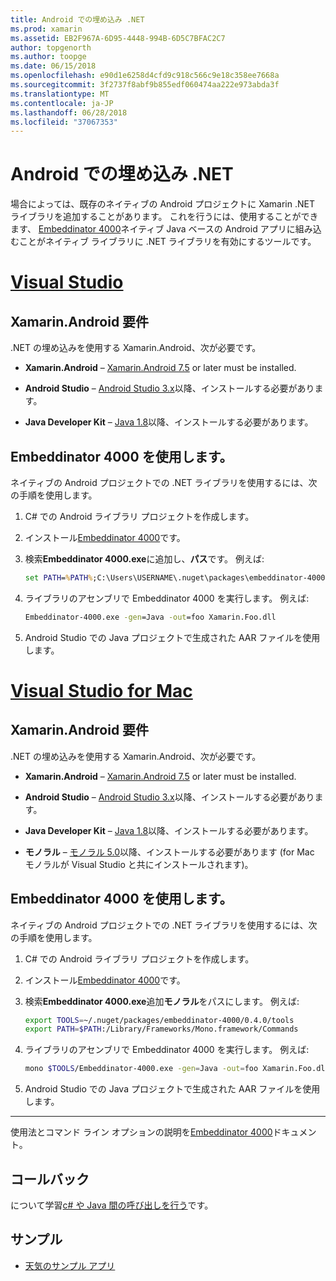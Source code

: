 ```yaml
---
title: Android での埋め込み .NET
ms.prod: xamarin
ms.assetid: EB2F967A-6D95-4448-994B-6D5C7BFAC2C7
author: topgenorth
ms.author: toopge
ms.date: 06/15/2018
ms.openlocfilehash: e90d1e6258d4cfd9c918c566c9e18c358ee7668a
ms.sourcegitcommit: 3f2737f8abf9b855edf060474aa222e973abda3f
ms.translationtype: MT
ms.contentlocale: ja-JP
ms.lasthandoff: 06/28/2018
ms.locfileid: "37067353"
---
```

# <a name="net-embedding-on-android"></a>Android での埋め込み .NET

場合によっては、既存のネイティブの Android プロジェクトに Xamarin .NET ライブラリを追加することがあります。 これを行うには、使用することができます、 [Embeddinator 4000](https://www.nuget.org/packages/Embeddinator-4000/)ネイティブ Java ベースの Android アプリに組み込むことがネイティブ ライブラリに .NET ライブラリを有効にするツールです。

# <a name="visual-studiotabvswin"></a>[Visual Studio](#tab/vswin)

## <a name="xamarinandroid-requirements"></a>Xamarin.Android 要件

.NET の埋め込みを使用する Xamarin.Android、次が必要です。

-   **Xamarin.Android** &ndash; [Xamarin.Android 7.5](https://visualstudio.microsoft.com/xamarin/) or later must be installed.

-   **Android Studio** &ndash; [Android Studio 3.x](https://developer.android.com/studio/)以降、インストールする必要があります。

-   **Java Developer Kit** &ndash; [Java 1.8](http://www.oracle.com/technetwork/java/javase/downloads/jdk8-downloads-2133151.html)以降、インストールする必要があります。


## <a name="using-embeddinator-4000"></a>Embeddinator 4000 を使用します。

ネイティブの Android プロジェクトでの .NET ライブラリを使用するには、次の手順を使用します。

1.  C# での Android ライブラリ プロジェクトを作成します。

2.  インストール[Embeddinator 4000](https://www.nuget.org/packages/Embeddinator-4000/)です。

3.  検索**Embeddinator 4000.exe**に追加し、**パス**です。 例えば:

    ```cmd
    set PATH=%PATH%;C:\Users\USERNAME\.nuget\packages\embeddinator-4000\0.4.0\tools
    ```

4.  ライブラリのアセンブリで Embeddinator 4000 を実行します。 例えば:

    ```cmd
    Embeddinator-4000.exe -gen=Java -out=foo Xamarin.Foo.dll
    ```

5.  Android Studio での Java プロジェクトで生成された AAR ファイルを使用します。


# <a name="visual-studio-for-mactabvsmac"></a>[Visual Studio for Mac](#tab/vsmac)

## <a name="xamarinandroid-requirements"></a>Xamarin.Android 要件

.NET の埋め込みを使用する Xamarin.Android、次が必要です。

-   **Xamarin.Android** &ndash; [Xamarin.Android 7.5](https://visualstudio.microsoft.com/xamarin/) or later must be installed.

-   **Android Studio** &ndash; [Android Studio 3.x](https://developer.android.com/studio/)以降、インストールする必要があります。

-   **Java Developer Kit** &ndash; [Java 1.8](http://www.oracle.com/technetwork/java/javase/downloads/jdk8-downloads-2133151.html)以降、インストールする必要があります。

-   **モノラル** &ndash; [モノラル 5.0](http://www.mono-project.com/download/)以降、インストールする必要があります (for Mac モノラルが Visual Studio と共にインストールされます)。


## <a name="using-embeddinator-4000"></a>Embeddinator 4000 を使用します。

ネイティブの Android プロジェクトでの .NET ライブラリを使用するには、次の手順を使用します。

1.  C# での Android ライブラリ プロジェクトを作成します。

2.  インストール[Embeddinator 4000](https://www.nuget.org/packages/Embeddinator-4000/)です。

3.  検索**Embeddinator 4000.exe**追加**モノラル**をパスにします。 例えば:

    ```bash
    export TOOLS=~/.nuget/packages/embeddinator-4000/0.4.0/tools
    export PATH=$PATH:/Library/Frameworks/Mono.framework/Commands
    ```

4.  ライブラリのアセンブリで Embeddinator 4000 を実行します。 例えば:

    ```bash
    mono $TOOLS/Embeddinator-4000.exe -gen=Java -out=foo Xamarin.Foo.dll
    ```

5.  Android Studio での Java プロジェクトで生成された AAR ファイルを使用します。

-----

使用法とコマンド ライン オプションの説明を[Embeddinator 4000](https://github.com/mono/Embeddinator-4000/blob/master/Usage.md#java--c)ドキュメント。


## <a name="callbacks"></a>コールバック

について学習[c# や Java 間の呼び出しを行う](callbacks.md)です。

## <a name="samples"></a>サンプル

* [天気のサンプル アプリ](https://github.com/jamesmontemagno/embeddinator-weather)
